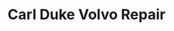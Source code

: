 ---
title: "Carl Duke Volvo Repair"
url: /fort-collins/carl-duke-volvo-repair/
shop: Autowerkstatt
---